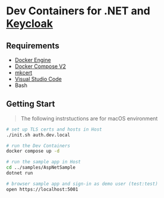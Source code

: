 # Dev Containers for .NET and [Keycloak](https://www.keycloak.org)

## Requirements

- [Docker Engine](https://docs.docker.com/install/)
- [Docker Compose V2](https://docs.docker.com/compose/cli-command/)
- [mkcert](https://github.com/FiloSottile/mkcert)
- [Visual Studio Code](https://code.visualstudio.com/)
- Bash

## Getting Start

> The following instrstuctions are for macOS environment

```sh
# set up TLS certs and hosts in Host
./init.sh auth.dev.local

# run the Dev Containers
docker compose up -d

# run the sample app in Host
cd ../samples/AspNetSample
dotnet run

# browser sample app and sign-in as demo user (test:test)
open https://localhost:5001
```
